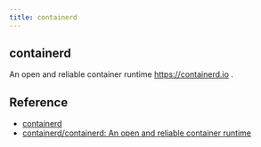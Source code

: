 ```yaml
---
title: containerd
---
```


## containerd
An open and reliable container runtime https://containerd.io .

## Reference
* [containerd](https://containerd.io/)
* [containerd/containerd: An open and reliable container runtime](https://github.com/containerd/containerd)
